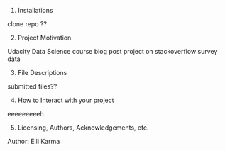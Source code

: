 1. Installations

clone repo ??


2. Project Motivation

Udacity Data Science course blog post project on stackoverflow survey data


3. File Descriptions

submitted files??

4. How to Interact with your project

eeeeeeeeeh

5. Licensing, Authors, Acknowledgements, etc.

Author: Elli Karma
